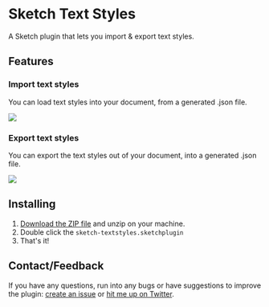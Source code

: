 # Sketch Text Styles
A Sketch plugin that lets you import & export text styles.

## Features

### Import text styles
You can load text styles into your document, from a generated .json file.

![](http://i.imgur.com/reDBB0W.gif)

### Export text styles
You can export the text styles out of your document, into a generated .json file.

![](http://i.imgur.com/vZNt14I.gif)

## Installing
1. [Download the ZIP file](https://github.com/nilshoenson/sketch-text-styles/archive/master.zip) and unzip on your machine.
2. Double click the `sketch-textstyles.sketchplugin`
3. That's it!

## Contact/Feedback
If you have any questions, run into any bugs or have suggestions to improve the plugin: [create an issue](https://github.com/nilshoenson/sketch-text-styles/issues) or [hit me up on Twitter](http://twitter.com/nilshoenson).
